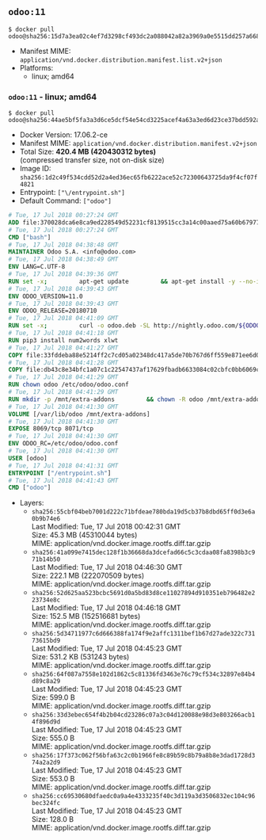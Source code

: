 ## `odoo:11`

```console
$ docker pull odoo@sha256:15d7a3ea02c4ef7d3298cf493dc2a088042a82a3969a0e5515dd257a668bfc23
```

-	Manifest MIME: `application/vnd.docker.distribution.manifest.list.v2+json`
-	Platforms:
	-	linux; amd64

### `odoo:11` - linux; amd64

```console
$ docker pull odoo@sha256:44ae5bf5fa3a3d6ce5dcf54e54cd3225acef4a63a3ed6d23ce37bdd592acb364
```

-	Docker Version: 17.06.2-ce
-	Manifest MIME: `application/vnd.docker.distribution.manifest.v2+json`
-	Total Size: **420.4 MB (420430312 bytes)**  
	(compressed transfer size, not on-disk size)
-	Image ID: `sha256:1d2c49f534cdd52d2a4ed36ec65fb6222ace52c72300643725da9f4cf07f4821`
-	Entrypoint: `["\/entrypoint.sh"]`
-	Default Command: `["odoo"]`

```dockerfile
# Tue, 17 Jul 2018 00:27:24 GMT
ADD file:370028dca6e8ca9ed228549d52231cf8139515cc3a14c00aaed75a60b679775f in / 
# Tue, 17 Jul 2018 00:27:24 GMT
CMD ["bash"]
# Tue, 17 Jul 2018 04:38:48 GMT
MAINTAINER Odoo S.A. <info@odoo.com>
# Tue, 17 Jul 2018 04:38:49 GMT
ENV LANG=C.UTF-8
# Tue, 17 Jul 2018 04:39:36 GMT
RUN set -x;         apt-get update         && apt-get install -y --no-install-recommends             ca-certificates             curl             node-less             python3-pip             python3-setuptools             python3-renderpm             libssl1.0-dev             xz-utils             python3-watchdog         && curl -o wkhtmltox.tar.xz -SL https://github.com/wkhtmltopdf/wkhtmltopdf/releases/download/0.12.4/wkhtmltox-0.12.4_linux-generic-amd64.tar.xz         && echo '3f923f425d345940089e44c1466f6408b9619562 wkhtmltox.tar.xz' | sha1sum -c -         && tar xvf wkhtmltox.tar.xz         && cp wkhtmltox/lib/* /usr/local/lib/         && cp wkhtmltox/bin/* /usr/local/bin/         && cp -r wkhtmltox/share/man/man1 /usr/local/share/man/
# Tue, 17 Jul 2018 04:39:43 GMT
ENV ODOO_VERSION=11.0
# Tue, 17 Jul 2018 04:39:43 GMT
ENV ODOO_RELEASE=20180710
# Tue, 17 Jul 2018 04:41:09 GMT
RUN set -x;         curl -o odoo.deb -SL http://nightly.odoo.com/${ODOO_VERSION}/nightly/deb/odoo_${ODOO_VERSION}.${ODOO_RELEASE}_all.deb         && echo 'b843864476bb149d1b5715b7fa3ef726b3658d6a odoo.deb' | sha1sum -c -         && dpkg --force-depends -i odoo.deb         && apt-get update         && apt-get -y install -f --no-install-recommends         && rm -rf /var/lib/apt/lists/* odoo.deb
# Tue, 17 Jul 2018 04:41:18 GMT
RUN pip3 install num2words xlwt
# Tue, 17 Jul 2018 04:41:27 GMT
COPY file:33fddeba88e5214ff2c7cd05a02348dc417a5de70b767d6ff559e871ee6d046a in / 
# Tue, 17 Jul 2018 04:41:28 GMT
COPY file:db43c8e34bfc1a07c1c22547437af17629fbadb6633084c02cbfc0bb6069c9fd in /etc/odoo/ 
# Tue, 17 Jul 2018 04:41:29 GMT
RUN chown odoo /etc/odoo/odoo.conf
# Tue, 17 Jul 2018 04:41:29 GMT
RUN mkdir -p /mnt/extra-addons         && chown -R odoo /mnt/extra-addons
# Tue, 17 Jul 2018 04:41:30 GMT
VOLUME [/var/lib/odoo /mnt/extra-addons]
# Tue, 17 Jul 2018 04:41:30 GMT
EXPOSE 8069/tcp 8071/tcp
# Tue, 17 Jul 2018 04:41:30 GMT
ENV ODOO_RC=/etc/odoo/odoo.conf
# Tue, 17 Jul 2018 04:41:30 GMT
USER [odoo]
# Tue, 17 Jul 2018 04:41:31 GMT
ENTRYPOINT ["/entrypoint.sh"]
# Tue, 17 Jul 2018 04:41:43 GMT
CMD ["odoo"]
```

-	Layers:
	-	`sha256:55cbf04beb7001d222c71bfdeae780bda19d5cb37b8dbd65ff0d3e6a0b9b74e6`  
		Last Modified: Tue, 17 Jul 2018 00:42:31 GMT  
		Size: 45.3 MB (45310044 bytes)  
		MIME: application/vnd.docker.image.rootfs.diff.tar.gzip
	-	`sha256:41a099e7415dec128f1b36668da3dcefad66c5c3cdaa08fa8398b3c971b14b50`  
		Last Modified: Tue, 17 Jul 2018 04:46:30 GMT  
		Size: 222.1 MB (222070509 bytes)  
		MIME: application/vnd.docker.image.rootfs.diff.tar.gzip
	-	`sha256:52d625aa523bcbc5691d0a5bd83d8ce11027894d910351eb796482e223734e8c`  
		Last Modified: Tue, 17 Jul 2018 04:46:18 GMT  
		Size: 152.5 MB (152516681 bytes)  
		MIME: application/vnd.docker.image.rootfs.diff.tar.gzip
	-	`sha256:5d34711977c6d666388fa174f9e2affc1311bef1b67d27ade322c73173615bd9`  
		Last Modified: Tue, 17 Jul 2018 04:45:23 GMT  
		Size: 531.2 KB (531243 bytes)  
		MIME: application/vnd.docker.image.rootfs.diff.tar.gzip
	-	`sha256:64f087a7558e102d1862c5c81336fd3463e76c79cf534c32897e84b4d89c8a29`  
		Last Modified: Tue, 17 Jul 2018 04:45:23 GMT  
		Size: 599.0 B  
		MIME: application/vnd.docker.image.rootfs.diff.tar.gzip
	-	`sha256:33d3ebec654f4b2b04cd23286c07a3c04d120088e98d3e803266acb14f896d9d`  
		Last Modified: Tue, 17 Jul 2018 04:45:23 GMT  
		Size: 555.0 B  
		MIME: application/vnd.docker.image.rootfs.diff.tar.gzip
	-	`sha256:17f373c062f56bfa63c2c0b1966fe8c89b59c8b79a8b8e3dad1728d374a2a2d9`  
		Last Modified: Tue, 17 Jul 2018 04:45:23 GMT  
		Size: 553.0 B  
		MIME: application/vnd.docker.image.rootfs.diff.tar.gzip
	-	`sha256:cc69530680dfaedc0a9a4e4333235f40c3d119a3d3506832ec104c96bec324fc`  
		Last Modified: Tue, 17 Jul 2018 04:45:23 GMT  
		Size: 128.0 B  
		MIME: application/vnd.docker.image.rootfs.diff.tar.gzip
